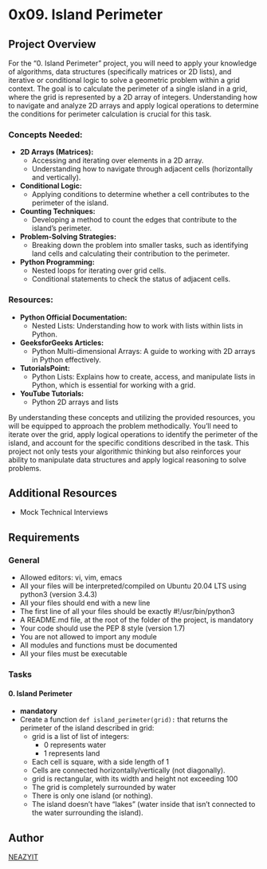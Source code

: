 # 0x09. Island Perimeter

## Project Overview

For the “0. Island Perimeter” project, you will need to apply your knowledge of algorithms, data structures (specifically matrices or 2D lists), and iterative or conditional logic to solve a geometric problem within a grid context. The goal is to calculate the perimeter of a single island in a grid, where the grid is represented by a 2D array of integers. Understanding how to navigate and analyze 2D arrays and apply logical operations to determine the conditions for perimeter calculation is crucial for this task.

### Concepts Needed:
- **2D Arrays (Matrices):**
  - Accessing and iterating over elements in a 2D array.
  - Understanding how to navigate through adjacent cells (horizontally and vertically).
- **Conditional Logic:**
  - Applying conditions to determine whether a cell contributes to the perimeter of the island.
- **Counting Techniques:**
  - Developing a method to count the edges that contribute to the island’s perimeter.
- **Problem-Solving Strategies:**
  - Breaking down the problem into smaller tasks, such as identifying land cells and calculating their contribution to the perimeter.
- **Python Programming:**
  - Nested loops for iterating over grid cells.
  - Conditional statements to check the status of adjacent cells.

### Resources:
- **Python Official Documentation:**
  - Nested Lists: Understanding how to work with lists within lists in Python.
- **GeeksforGeeks Articles:**
  - Python Multi-dimensional Arrays: A guide to working with 2D arrays in Python effectively.
- **TutorialsPoint:**
  - Python Lists: Explains how to create, access, and manipulate lists in Python, which is essential for working with a grid.
- **YouTube Tutorials:**
  - Python 2D arrays and lists

By understanding these concepts and utilizing the provided resources, you will be equipped to approach the problem methodically. You’ll need to iterate over the grid, apply logical operations to identify the perimeter of the island, and account for the specific conditions described in the task. This project not only tests your algorithmic thinking but also reinforces your ability to manipulate data structures and apply logical reasoning to solve problems.

## Additional Resources
- Mock Technical Interviews

## Requirements
### General
- Allowed editors: vi, vim, emacs
- All your files will be interpreted/compiled on Ubuntu 20.04 LTS using python3 (version 3.4.3)
- All your files should end with a new line
- The first line of all your files should be exactly #!/usr/bin/python3
- A README.md file, at the root of the folder of the project, is mandatory
- Your code should use the PEP 8 style (version 1.7)
- You are not allowed to import any module
- All modules and functions must be documented
- All your files must be executable

### Tasks
#### 0. Island Perimeter
- **mandatory**
- Create a function `def island_perimeter(grid):` that returns the perimeter of the island described in grid:
  - grid is a list of list of integers:
    - 0 represents water
    - 1 represents land
  - Each cell is square, with a side length of 1
  - Cells are connected horizontally/vertically (not diagonally).
  - grid is rectangular, with its width and height not exceeding 100
  - The grid is completely surrounded by water
  - There is only one island (or nothing).
  - The island doesn’t have “lakes” (water inside that isn’t connected to the water surrounding the island).

## Author
[NEAZYIT](https://github.com/NEAZYIT)
